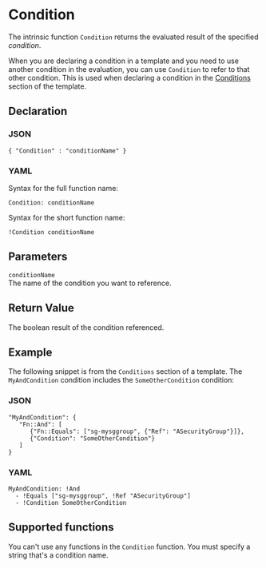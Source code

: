 # Condition<a name="intrinsic-function-reference-condition"></a>

The intrinsic function `Condition` returns the evaluated result of the specified *condition*\.

When you are declaring a condition in a template and you need to use another condition in the evaluation, you can use `Condition` to refer to that other condition\. This is used when declaring a condition in the [Conditions](https://docs.aws.amazon.com/AWSCloudFormation/latest/UserGuide/intrinsic-function-reference-conditions.html) section of the template\.

## Declaration<a name="intrinsic-function-reference-condition-declaration"></a>

### JSON<a name="intrinsic-function-reference-condition-syntax-json"></a>

```
{ "Condition" : "conditionName" }
```

### YAML<a name="intrinsic-function-reference-condition-syntax-yaml.yaml"></a>

Syntax for the full function name:

```
Condition: conditionName
```

Syntax for the short function name:

```
!Condition conditionName
```

## Parameters<a name="intrinsic-function-reference-condition-syntax-parameters"></a>

`conditionName`  
The name of the condition you want to reference\.

## Return Value<a name="intrinsic-function-reference-condition-syntax-return-value"></a>

The boolean result of the condition referenced\.

## Example<a name="intrinsic-function-reference-condition-syntax-example"></a>

The following snippet is from the `Conditions` section of a template\. The `MyAndCondition` condition includes the `SomeOtherCondition` condition:

### JSON<a name="intrinsic-function-reference-condition-syntax-example-json"></a>

```
"MyAndCondition": {
   "Fn::And": [
      {"Fn::Equals": ["sg-mysggroup", {"Ref": "ASecurityGroup"}]},
      {"Condition": "SomeOtherCondition"}
   ]
}
```

### YAML<a name="intrinsic-function-reference-conditions-mycondition-example.yaml"></a>

```
MyAndCondition: !And
  - !Equals ["sg-mysggroup", !Ref "ASecurityGroup"]
  - !Condition SomeOtherCondition
```

## Supported functions<a name="intrinsic-function-reference-condition-syntax-supported-functions"></a>

You can't use any functions in the `Condition` function\. You must specify a string that's a condition name\.